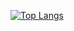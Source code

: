 [![Top Langs](https://github-readme-stats.vercel.app/api/top-langs/?username=stanfish06&hide_progress=false&exclude_repo=phage,bacteria-phage-simulation,google-colab&langs_count=7&layout=donut)](https://github.com/stanfish06/github-readme-stats)
<!--
**stanfish06/stanfish06** is a ✨ _special_ ✨ repository because its `README.md` (this file) appears on your GitHub profile.

Here are some ideas to get you started:

- 🔭 I’m currently working on ...
- 🌱 I’m currently learning ...
- 👯 I’m looking to collaborate on ...
- 🤔 I’m looking for help with ...
- 💬 Ask me about ...
- 📫 How to reach me: ...
- 😄 Pronouns: ...
- ⚡ Fun fact: ...
-->
